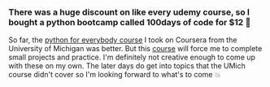 ### There was a huge discount on like every udemy course, so I bought a python bootcamp called 100days of code for $12 :money_mouth_face:	

So far, the [python for everybody course](https://www.coursera.org/learn/python/home/welcome) I took on Coursera from the University of Michigan was better. But this [course](https://www.udemy.com/course/100-days-of-code/) will force me to complete small projects and practice. I'm definitely not creative enough to come up with these on my own. The later days do get into topics that the UMich course didn't cover so I'm looking forward to what's to come :boom:
